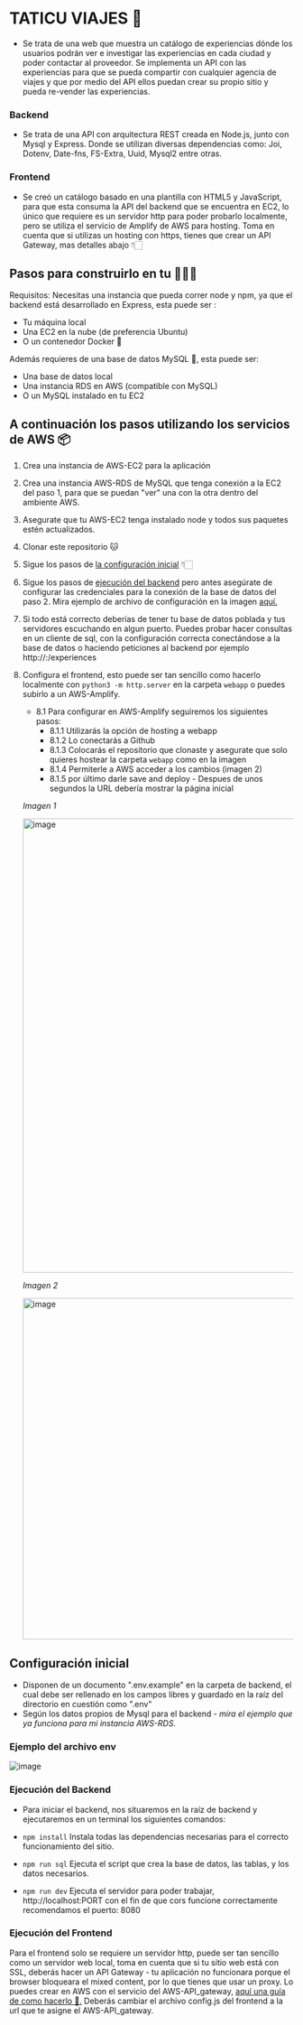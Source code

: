 # TATICU VIAJES 🐶


-   Se trata de una web que muestra un catálogo de experiencias dónde los usuarios podrán ver e investigar las experiencias en cada ciudad y poder contactar al proveedor. Se implementa un API con las experiencias para que se pueda compartir con cualquier agencia de viajes y que por medio del API ellos puedan crear su propio sitio y pueda re-vender las experiencias.

### Backend

-   Se trata de una API con arquitectura REST creada en Node.js, junto con Mysql y Express.
    Donde se utilizan diversas dependencias como: Joi, Dotenv, Date-fns, FS-Extra,  Uuid, Mysql2  entre otras.

### Frontend

- Se creó un catálogo basado en una plantilla con HTML5 y JavaScript, para que esta consuma la API del backend que se encuentra en EC2, lo único que requiere es un servidor http para poder probarlo localmente, pero se utiliza el servicio de Amplify de AWS para hosting. Toma en cuenta que si utilizas un hosting con  https, tienes que crear un API Gateway, mas detalles abajo 👇🏻

## Pasos para construirlo en tu 🧑🏻‍💻

Requisitos: Necesitas una instancia que pueda correr node y npm, ya que el backend está desarrollado en Express, esta puede ser :
- Tu máquina local
- Una EC2 en la nube (de preferencia Ubuntu)
- O un contenedor Docker 🐳

Además requieres de una base de datos MySQL 🐬, esta puede ser:
- Una base de datos local
- Una instancia RDS en AWS (compatible con MySQL) 
- O un MySQL instalado en tu EC2

## A continuación los pasos utilizando los servicios de AWS 📦

1. Crea una instancia de AWS-EC2 para la aplicación
2. Crea una instancia AWS-RDS de MySQL que tenga conexión a la EC2 del paso 1, para que se puedan "ver" una con la otra dentro del ambiente AWS.
3. Asegurate que tu AWS-EC2 tenga instalado node y todos sus paquetes estén actualizados.
4. Clonar este repositorio 🐱
5. Sigue los pasos de [la configuración inicial](https://github.com/fatimaavila/experienciasCI#configuraci%C3%B3n-inicial) 👇🏻
6. Sigue los pasos de [ejecución del backend](https://github.com/fatimaavila/experienciasCI#ejecuci%C3%B3n-del-backend) pero antes asegúrate de configurar las credenciales para la conexión de la base de datos del paso 2. Mira ejemplo de archivo de configuración en la imagen [aquí.](https://github.com/fatimaavila/experienciasCI/tree/master#ejemplo-del-archivo-env)
7. Si todo está correcto deberías de tener tu base de datos poblada y tus servidores escuchando en algun puerto. Puedes probar hacer consultas en un cliente de sql, con la configuración correcta conectándose a la base de datos o haciendo peticiones al backend por ejemplo http://<ip>:<puerto>/experiences
8. Configura el frontend, esto puede ser tan sencillo como hacerlo localmente con `python3 -m http.server` en la carpeta `webapp` o puedes subirlo a un AWS-Amplify.
   - 8.1 Para configurar en AWS-Amplify seguiremos los siguientes pasos:
      - 8.1.1 Utilizarás la opción de hosting a webapp
      - 8.1.2 Lo conectarás a Github
      - 8.1.3 Colocarás el repositorio que clonaste y asegurate que solo quieres hostear la carpeta `webapp` como en la imagen
      - 8.1.4 Permiterle a AWS acceder a los cambios (imagen 2)
      - 8.1.5 por último darle save and deploy - Despues de unos segundos la URL debería mostrar la página inicial
    
    *Imagen 1*

   <img width="805" alt="image" src="https://github.com/fatimaavila/experienciasCI/assets/69205813/caf74bcf-2906-460c-b97b-4b7488d3ec10">

   *Imagen 2*

   <img width="605" alt="image" src="https://github.com/fatimaavila/experienciasCI/assets/69205813/b65f859c-d8c3-496a-91b7-598ea8d9c5a0">



## Configuración inicial

-   Disponen de un documento ".env.example" en la carpeta de backend, el cual debe ser rellenado en los campos libres y guardado en la raíz del directorio en cuestión como ".env"
-   Según los datos propios de Mysql para el backend - *mira el ejemplo que ya funciona para mi instancia AWS-RDS.*

### Ejemplo del archivo env 

  ![image](https://github.com/fatimaavila/experienciasCI/assets/69205813/2975f603-db10-4da8-9a29-99014e1c6c88)


### Ejecución del Backend

-   Para iniciar el backend, nos situaremos en la raíz de backend y ejecutaremos en un terminal los siguientes comandos:

-   `npm install` Instala todas las dependencias necesarias para el correcto funcionamiento del sitio.
-   `npm run sql` Ejecuta el script que crea la base de datos, las tablas, y los datos necesarios.
-   `npm run dev` Ejecuta el servidor para poder trabajar, http://localhost:PORT con el fin de que cors funcione correctamente recomendamos el puerto: 8080

### Ejecución del Frontend

Para el frontend solo se requiere un servidor http, puede ser tan sencillo como un servidor web local,  toma en cuenta que si tu sitio web está con SSL, deberás hacer un API Gateway -  tu aplicación no funcionara porque el browser bloqueara el mixed content, por lo que tienes que usar un proxy. Lo puedes crear en AWS con el servicio del AWS-API_gateway, [aquí una guía de como hacerlo 📝.](https://keliris.dev/articles/aws-apigw-https-proxy)  Deberás cambiar el archivo config.js del frontend a la url que te asigne el AWS-API_gateway.
   



